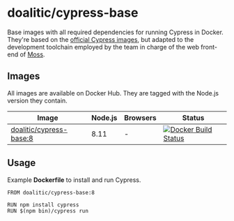 # doalitic/cypress-base

Base images with all required dependencies for running Cypress in Docker. They're based
on the [official Cypress images](https://github.com/cypress-io/cypress-docker-images), but adapted
to the development toolchain employed by the team in charge of the web front-end of
[Moss](https://moss.sh).


## Images

All images are available on Docker Hub. They are tagged with the Node.js version they contain.

| Image | Node.js | Browsers | Status |
| ----- | ------- | -------- | ------ |
| [doalitic/cypress-base:8](base/8) | 8.11 | - | [![Docker Build Status](https://img.shields.io/docker/build/doalitic/cypress-base.svg)](https://hub.docker.com/r/doalitic/cypress-base/) |


## Usage

Example **Dockerfile** to install and run Cypress.

```docker
FROM doalitic/cypress-base:8

RUN npm install cypress
RUN $(npm bin)/cypress run
```
